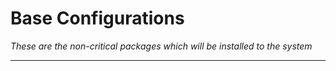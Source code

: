 # Base Configurations
_These are the non-critical packages which will be installed to the system_  

---
